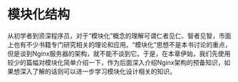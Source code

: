 # 模块化结构

从初学者到资深程序员，对于“模块化”概念的理解可谓仁者见仁、智者见智，市面上也有不少书籍专门研究相关的理论和应用。“模块化”思想不是本书讨论的重点，但是谈到Nginx服务器的架构，就不能不谈到它。于是，在本章伊始，我们先使用较少的篇幅对模块化简单介绍一下，作为后面深入介绍Nginx架构的预备知识，如果想深入了解的话则可以进一步学习模块化设计相关的知识。